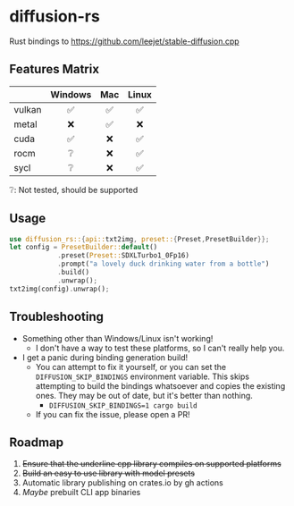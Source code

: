 # diffusion-rs
Rust bindings to <https://github.com/leejet/stable-diffusion.cpp>

## Features Matrix
| | Windows | Mac | Linux |
| --- | :---: | :---: | :---: |
|vulkan| ✅️ | ✅️ | ✅️ |
|metal| ❌️ | ✅️ | ❌️ |
|cuda| ✅️ | ❌️ | ✅️ |
|rocm| ❔️ | ❌️ | ✅️ |
|sycl| ❔️ | ❌️ | ✅️ |

❔️: Not tested, should be supported 

## Usage 
``` rust no_run
use diffusion_rs::{api::txt2img, preset::{Preset,PresetBuilder}};
let config = PresetBuilder::default()
            .preset(Preset::SDXLTurbo1_0Fp16)
            .prompt("a lovely duck drinking water from a bottle")
            .build()
            .unwrap();
txt2img(config).unwrap();
```

## Troubleshooting

* Something other than Windows/Linux isn't working!
    * I don't have a way to test these platforms, so I can't really help you.
* I get a panic during binding generation build!
    * You can attempt to fix it yourself, or you can set the `DIFFUSION_SKIP_BINDINGS` environment variable.
      This skips attempting to build the bindings whatsoever and copies the existing ones. They may be out of date,
      but it's better than nothing.
        * `DIFFUSION_SKIP_BINDINGS=1 cargo build`
    * If you can fix the issue, please open a PR!

## Roadmap
1. ~~Ensure that the underline cpp library compiles on supported platforms~~
2. ~~Build an easy to use library with model presets~~
3. Automatic library publishing on crates.io by gh actions
4. _Maybe_ prebuilt CLI app binaries